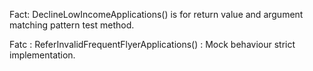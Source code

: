 Fact: DeclineLowIncomeApplications() is for return value and argument matching pattern test method.

Fatc : ReferInvalidFrequentFlyerApplications() : Mock behaviour strict implementation.